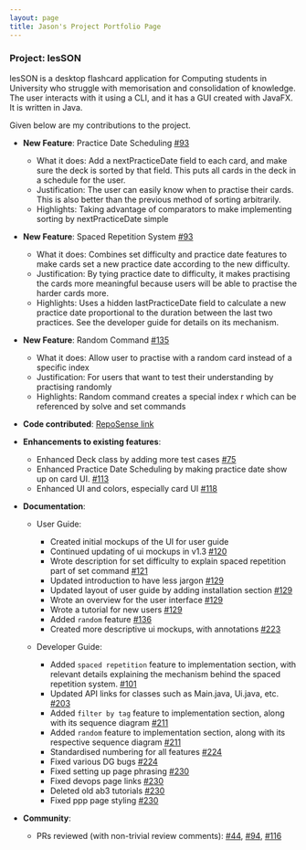 ```yaml
---
layout: page
title: Jason's Project Portfolio Page
---
```


### Project: lesSON

lesSON is a desktop flashcard application for Computing students in University who struggle with
memorisation and consolidation of knowledge. The user interacts with it using a CLI, and it has a
GUI created with JavaFX. It is written in Java.

Given below are my contributions to the project.

* **New Feature**: Practice Date Scheduling [\#93](https://github.com/AY2324S1-CS2103T-W17-4/tp/pull/93)
  * What it does: Add a nextPracticeDate field to each card, and make sure the deck is sorted by that field. This puts all cards in the deck in a schedule for the user.
  * Justification: The user can easily know when to practise their cards. This is also better than the previous method of sorting arbitrarily.
  * Highlights: Taking advantage of comparators to make implementing sorting by nextPracticeDate simple

* **New Feature**: Spaced Repetition System [\#93](https://github.com/AY2324S1-CS2103T-W17-4/tp/pull/93)
  * What it does: Combines set difficulty and practice date features to make cards set a new practice date according to the new difficulty.
  * Justification: By tying practice date to difficulty, it makes practising the cards more meaningful because users will be able to practise the harder cards more.
  * Highlights: Uses a hidden lastPracticeDate field to calculate a new practice date proportional to the duration between the last two practices. See the developer guide for details on its mechanism.

* **New Feature**: Random Command [\#135](https://github.com/AY2324S1-CS2103T-W17-4/tp/pull/135)
  * What it does: Allow user to practise with a random card instead of a specific index
  * Justification: For users that want to test their understanding by practising randomly
  * Highlights: Random command creates a special index r which can be referenced by solve and set commands

* **Code contributed**: [RepoSense link](https://nus-cs2103-ay2324s1.github.io/tp-dashboard/?search=dioclei&breakdown=true)

* **Enhancements to existing features**:
  * Enhanced Deck class by adding more test cases [\#75](https://github.com/AY2324S1-CS2103T-W17-4/tp/pull/75)
  * Enhanced Practice Date Scheduling by making practice date show up on card UI. [\#113](https://github.com/AY2324S1-CS2103T-W17-4/tp/pull/113)
  * Enhanced UI and colors, especially card UI [\#118](https://github.com/AY2324S1-CS2103T-W17-4/tp/pull/118)

* **Documentation**:

  * User Guide:
    * Created initial mockups of the UI for user guide
    * Continued updating of ui mockups in v1.3 [\#120](https://github.com/AY2324S1-CS2103T-W17-4/tp/pull/120)
    * Wrote description for set difficulty to explain spaced repetition part of set command [\#121](https://github.com/AY2324S1-CS2103T-W17-4/tp/pull/121)
    * Updated introduction to have less jargon [\#129](https://github.com/AY2324S1-CS2103T-W17-4/tp/pull/129)
    * Updated layout of user guide by adding installation section [\#129](https://github.com/AY2324S1-CS2103T-W17-4/tp/pull/129)
    * Wrote an overview for the user interface [\#129](https://github.com/AY2324S1-CS2103T-W17-4/tp/pull/129)
    * Wrote a tutorial for new users [\#129](https://github.com/AY2324S1-CS2103T-W17-4/tp/pull/129)
    * Added `random` feature [\#136](https://github.com/AY2324S1-CS2103T-W17-4/tp/pull/136)
    * Created more descriptive ui mockups, with annotations [\#223](https://github.com/AY2324S1-CS2103T-W17-4/tp/pull/223)

  * Developer Guide:
    * Added `spaced repetition` feature to implementation section, with relevant details explaining the mechanism behind the spaced repetition system. [\#101](https://github.com/AY2324S1-CS2103T-W17-4/tp/pull/101)
    * Updated API links for classes such as Main.java, Ui.java, etc. [\#203](https://github.com/AY2324S1-CS2103T-W17-4/tp/pull/203)
    * Added `filter by tag` feature to implementation section, along with its sequence diagram [\#211](https://github.com/AY2324S1-CS2103T-W17-4/tp/pull/211)
    * Added `random` feature to implementation section, along with its respective sequence diagram [\#211](https://github.com/AY2324S1-CS2103T-W17-4/tp/pull/211)
    * Standardised numbering for all features [\#224](https://github.com/AY2324S1-CS2103T-W17-4/tp/pull/224)
    * Fixed various DG bugs [\#224](https://github.com/AY2324S1-CS2103T-W17-4/tp/pull/224)
    * Fixed setting up page phrasing [\#230](https://github.com/AY2324S1-CS2103T-W17-4/tp/pull/230)
    * Fixed devops page links [\#230](https://github.com/AY2324S1-CS2103T-W17-4/tp/pull/230)
    * Deleted old ab3 tutorials [\#230](https://github.com/AY2324S1-CS2103T-W17-4/tp/pull/230)
    * Fixed ppp page styling [\#230](https://github.com/AY2324S1-CS2103T-W17-4/tp/pull/230)

* **Community**:
  * PRs reviewed (with non-trivial review comments): [\#44](https://github.com/AY2324S1-CS2103T-W17-4/tp/pull/44), [\#94](https://github.com/AY2324S1-CS2103T-W17-4/tp/pull/94), [\#116](https://github.com/AY2324S1-CS2103T-W17-4/tp/pull/116)
